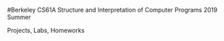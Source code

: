 #Berkeley CS61A Structure and Interpretation of Computer Programs 2019 Summer

Projects, Labs, Homeworks

